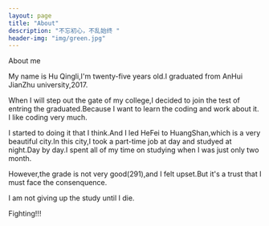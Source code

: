 ```yaml
---
layout: page
title: "About"
description: "不忘初心，不乱始终 " 
header-img: "img/green.jpg"
---
```

About me

My name is Hu Qingli,I'm twenty-five years old.I graduated from AnHui JianZhu university,2017.

When I will step out the gate of my college,I decided to join the test of entring the graduated.Because I want to learn the coding and work about it. I like coding very much.

I started to doing it that I think.And I led HeFei to HuangShan,which is a very beautiful city.In this city,I took a part-time job at day and studyed at night.Day by day.I spent all of my time on studying when I was just only two month.

However,the grade is not very good(291),and I felt upset.But it's a trust that I must face the consenquence.

I am not giving up the study until I die.

Fighting!!!





